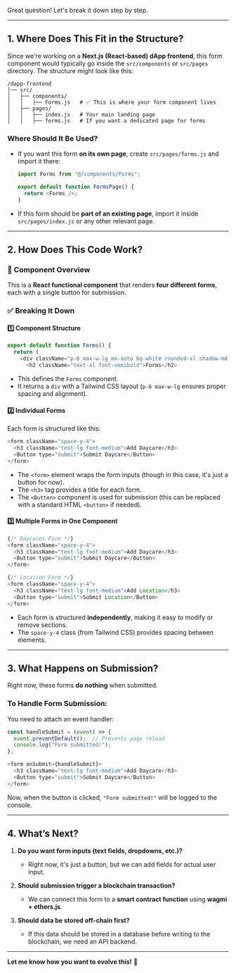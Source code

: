 Great question! Let's break it down step by step.

---

## **1. Where Does This Fit in the Structure?**

Since we're working on a **Next.js (React-based) dApp frontend**, this form component would typically go inside the `src/components` or `src/pages` directory. The structure might look like this:

```
/dapp-frontend
│── src/
│   ├── components/
│   │   ├── Forms.js   # ✅ This is where your form component lives
│   ├── pages/
│   │   ├── index.js   # Your main landing page
│   │   ├── forms.js   # If you want a dedicated page for forms
```

### **Where Should It Be Used?**

- If you want this form **on its own page**, create `src/pages/forms.js` and import it there:
    
    ```javascript
    import Forms from "@/components/Forms";
    
    export default function FormsPage() {
      return <Forms />;
    }
    ```
    
- If this form should be **part of an existing page**, import it inside `src/pages/index.js` or any other relevant page.

---

## **2. How Does This Code Work?**

### **📌 Component Overview**

This is a **React functional component** that renders **four different forms**, each with a single button for submission.

### **✅ Breaking It Down**

#### **1️⃣ Component Structure**

```javascript
export default function Forms() {
  return (
    <div className="p-6 max-w-lg mx-auto bg-white rounded-xl shadow-md space-y-6">
      <h2 className="text-xl font-semibold">Forms</h2>
```

- This defines the `Forms` component.
- It returns a `div` with a Tailwind CSS layout (`p-6 max-w-lg` ensures proper spacing and alignment).

#### **2️⃣ Individual Forms**

Each form is structured like this:

```javascript
<form className="space-y-4">
  <h3 className="text-lg font-medium">Add Daycare</h3>
  <Button type="submit">Submit Daycare</Button>
</form>
```

- The `<form>` element wraps the form inputs (though in this case, it's just a button for now).
- The `<h3>` tag provides a title for each form.
- The `<Button>` component is used for submission (this can be replaced with a standard HTML `<button>` if needed).

#### **3️⃣ Multiple Forms in One Component**

```javascript
{/* Daycares Form */}
<form className="space-y-4">
  <h3 className="text-lg font-medium">Add Daycare</h3>
  <Button type="submit">Submit Daycare</Button>
</form>

{/* Location Form */}
<form className="space-y-4">
  <h3 className="text-lg font-medium">Add Location</h3>
  <Button type="submit">Submit Location</Button>
</form>
```

- Each form is structured **independently**, making it easy to modify or remove sections.
- The `space-y-4` class (from Tailwind CSS) provides spacing between elements.

---

## **3. What Happens on Submission?**

Right now, these forms **do nothing** when submitted.

### **To Handle Form Submission:**

You need to attach an event handler:

```javascript
const handleSubmit = (event) => {
  event.preventDefault();  // Prevents page reload
  console.log("Form submitted!"); 
};

<form onSubmit={handleSubmit}>
  <h3 className="text-lg font-medium">Add Daycare</h3>
  <Button type="submit">Submit Daycare</Button>
</form>
```

Now, when the button is clicked, `"Form submitted!"` will be logged to the console.

---

## **4. What’s Next?**

1. **Do you want form inputs (text fields, dropdowns, etc.)?**
    
    - Right now, it's just a button, but we can add fields for actual user input.
2. **Should submission trigger a blockchain transaction?**
    
    - We can connect this form to a **smart contract function** using **wagmi + ethers.js**.
3. **Should data be stored off-chain first?**
    
    - If this data should be stored in a database before writing to the blockchain, we need an API backend.

---

**Let me know how you want to evolve this!** 🚀